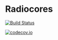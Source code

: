 # Radiocores

[![Build Status](https://github.com/urvantsev/radiocores/actions/workflows/main.yml/badge.svg)](https://github.com/urvantsev/radiocores/actions/workflows/main.yml)

[![codecov.io](https://codecov.io/github/urvantsev/radiocores/coverage.svg?branch=master)](https://app.codecov.io/github/urvantsev/radiocores?branch=master)
